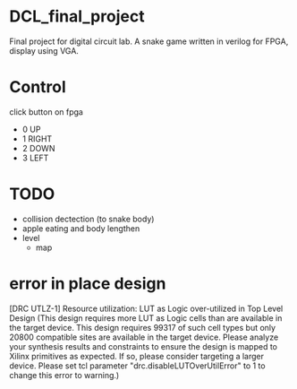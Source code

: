 # DCL_final_project
Final project for digital circuit lab. 
A snake game written in verilog for FPGA, display using VGA. 
# Control
click button on fpga
- 0 UP
- 1 RIGHT
- 2 DOWN
- 3 LEFT
# TODO
- collision dectection (to snake body)
- apple eating and body lengthen
- level
    - map

# error in place design
[DRC UTLZ-1] Resource utilization: LUT as Logic over-utilized in Top Level Design (This design requires more LUT as Logic cells than are available in the target device. This design requires 99317 of such cell types but only 20800 compatible sites are available in the target device. Please analyze your synthesis results and constraints to ensure the design is mapped to Xilinx primitives as expected. If so, please consider targeting a larger device. Please set tcl parameter "drc.disableLUTOverUtilError" to 1 to change this error to warning.)
